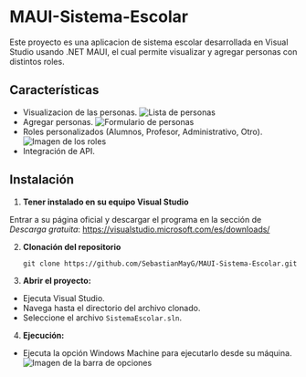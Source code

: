 # MAUI-Sistema-Escolar

Este proyecto es una aplicacion de sistema escolar desarrollada en Visual Studio usando .NET MAUI, el cual permite visualizar y agregar personas con distintos roles. 

## Características
- Visualizacion de las personas.
![Lista de personas](https://github.com/user-attachments/assets/7c69db4d-0edd-4060-922f-e269b2b0dee3)
- Agregar personas.
![Formulario de personas](https://github.com/user-attachments/assets/624c5615-4465-4dce-8f82-1503490efea7)
- Roles personalizados (Alumnos, Profesor, Administrativo, Otro).
![Imagen de los roles](https://github.com/user-attachments/assets/41f289e8-fc47-4c93-9668-b75ed4dbe84c)
- Integración de API.

## Instalación

1. **Tener instalado en su equipo Visual Studio**

Entrar a su página oficial y descargar el programa en la sección de *Descarga gratuita*:
https://visualstudio.microsoft.com/es/downloads/

2. **Clonación del repositorio**

     ```
     git clone https://github.com/SebastianMayG/MAUI-Sistema-Escolar.git
     ```

3. **Abrir el proyecto:**
- Ejecuta Visual Studio.
- Navega hasta el directorio del archivo clonado.
- Seleccione el archivo `SistemaEscolar.sln`.


4. **Ejecución:**
- Ejecuta la opción Windows Machine para ejecutarlo desde su máquina.
![Imagen de la barra de opciones](https://github.com/user-attachments/assets/dc583bd7-219a-487b-8730-40a61c128e3f)
